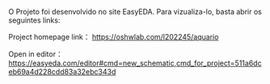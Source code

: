 O Projeto foi desenvolvido no site EasyEDA. Para vizualiza-lo, basta abrir os seguintes links:

Project homepage link： 
https://oshwlab.com/l202245/aquario

Open in editor：
https://easyeda.com/editor#cmd=new_schematic,cmd_for_project=511a6dceb69a4d228cdd83a32ebc343d
